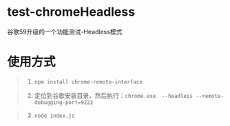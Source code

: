# test-chromeHeadless
谷歌59升级的一个功能测试-Headless模式

# 使用方式

> 1. `npm install chrome-remote-interface`

> 2. 定位到谷歌安装目录，然后执行：`chrome.exe  --headless --remote-debugging-port=9222`

> 3. `node index.js`